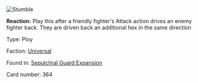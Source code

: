 
![Stumble](https://warhammerunderworlds.com/wp-content/uploads/sites/6/2017/12/364_ENG-Stumble.png)

<b>Reaction:</b> Play this after a friendly fighter's Attack action drives an enemy fighter back. They are driven back an additional hex in the same direction

Type: Ploy

Faction: [Universal](/factions/universal.md)

Found in: [Sepulchral Guard Expansion](/locations/sepulchral-guard-expansion.md)

Card number: 364
